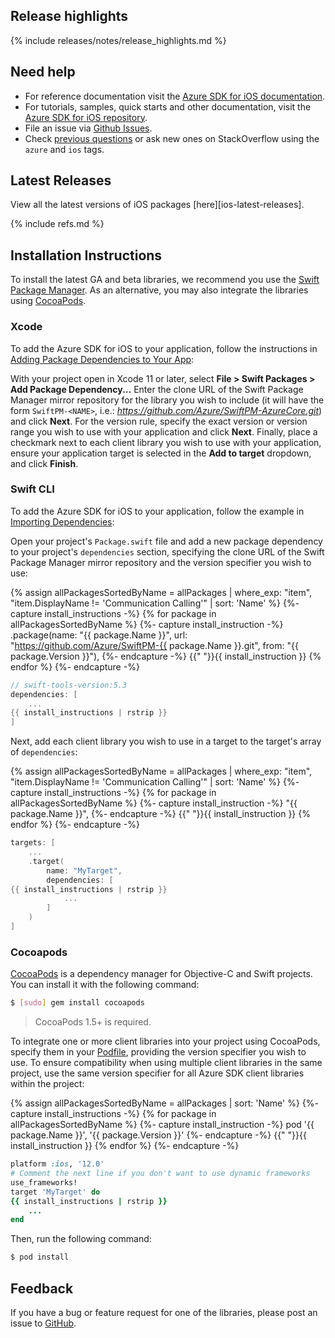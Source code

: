 ## Release highlights

{% include releases/notes/release_highlights.md %}

## Need help

- For reference documentation visit the [Azure SDK for iOS documentation](https://azure.github.io/azure-sdk-for-ios/).
- For tutorials, samples, quick starts and other documentation, visit the [Azure SDK for iOS repository](https://github.com/azure/azure-sdk-for-ios/).
- File an issue via [Github Issues](https://github.com/Azure/azure-sdk-for-ios/issues/new/choose).
- Check [previous questions](https://stackoverflow.com/questions/tagged/azure+ios) or ask new ones on
 StackOverflow using the `azure` and `ios` tags.

## Latest Releases

View all the latest versions of iOS packages [here][ios-latest-releases].

{% include refs.md %}

## Installation Instructions

To install the latest GA and beta libraries, we recommend you use the [Swift Package Manager](https://swift.org/package-manager/). As an alternative, you may also integrate the libraries using [CocoaPods](https://cocoapods.org/).

### Xcode

To add the Azure SDK for iOS to your application, follow the instructions in [Adding Package Dependencies to Your App](https://developer.apple.com/documentation/xcode/adding_package_dependencies_to_your_app):

With your project open in Xcode 11 or later, select **File > Swift Packages > Add Package Dependency...** Enter the clone URL of the Swift Package Manager mirror repository for the library you wish to include (it will have the form `SwiftPM-<NAME>`, i.e.: *https://github.com/Azure/SwiftPM-AzureCore.git*) and click **Next**. For the version rule, specify the exact version or version range you wish to use with your application and click **Next**. Finally, place a checkmark next to each client library you wish to use with your application, ensure your application target is selected in the **Add to target** dropdown, and click **Finish**.

### Swift CLI

To add the Azure SDK for iOS to your application, follow the example in [Importing Dependencies](https://swift.org/package-manager/#importing-dependencies):

Open your project's `Package.swift` file and add a new package dependency to your project's `dependencies` section, specifying the clone URL of the Swift Package Manager mirror repository and the version specifier you wish to use:

{% assign allPackagesSortedByName = allPackages | where_exp: "item", "item.DisplayName != 'Communication Calling'" | sort: 'Name' %}
{%- capture install_instructions -%}
{% for package in allPackagesSortedByName %}
    {%- capture install_instruction -%}
    .package(name: "{{ package.Name }}", url: "https://github.com/Azure/SwiftPM-{{ package.Name }}.git", from: "{{ package.Version }}"),
    {%- endcapture -%}
    {{"    "}}{{ install_instruction }}
{% endfor %}
{%- endcapture -%}

```swift
// swift-tools-version:5.3
dependencies: [
    ...
{{ install_instructions | rstrip }}
]
```

Next, add each client library you wish to use in a target to the target's array of `dependencies`:

{% assign allPackagesSortedByName = allPackages | where_exp: "item", "item.DisplayName != 'Communication Calling'" | sort: 'Name' %}
{%- capture install_instructions -%}
{% for package in allPackagesSortedByName %}
    {%- capture install_instruction -%}
"{{ package.Name }}",
    {%- endcapture -%}
    {{"            "}}{{ install_instruction }}
{% endfor %}
{%- endcapture -%}

```swift
targets: [
    ...
    .target(
        name: "MyTarget",
        dependencies: [
{{ install_instructions | rstrip }}
            ...
        ]
    )
]
```

### Cocoapods

[CocoaPods](https://cocoapods.org/) is a dependency manager for Objective-C and Swift projects. You can install it with the following command:

```bash
$ [sudo] gem install cocoapods
```

> CocoaPods 1.5+ is required.

To integrate one or more client libraries into your project using CocoaPods, specify them in your [Podfile](https://guides.cocoapods.org/using/the-podfile.html), providing the version specifier you wish to use. To ensure compatibility when using multiple client libraries in the same project, use the same version specifier for all Azure SDK client libraries within the project:

{% assign allPackagesSortedByName = allPackages | sort: 'Name' %}
{%- capture install_instructions -%}
{% for package in allPackagesSortedByName %}
    {%- capture install_instruction -%}
pod '{{ package.Name }}', '{{ package.Version }}'
    {%- endcapture -%}
    {{"    "}}{{ install_instruction }}
{% endfor %}
{%- endcapture -%}

```ruby
platform :ios, '12.0'
# Comment the next line if you don't want to use dynamic frameworks
use_frameworks!
target 'MyTarget' do
{{ install_instructions | rstrip }}
    ...
end
```

Then, run the following command:

```bash
$ pod install
```

## Feedback

If you have a bug or feature request for one of the libraries, please post an issue to [GitHub](https://github.com/azure/azure-sdk-for-ios/issues).

